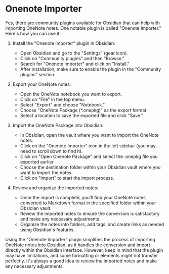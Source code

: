 # Onenote Importer

Yes, there are community plugins available for Obsidian that can help with importing OneNote notes. One notable plugin is called "Onenote Importer." Here's how you can use it:

1. Install the "Onenote Importer" plugin in Obsidian:
   - Open Obsidian and go to the "Settings" (gear icon).
   - Click on "Community plugins" and then "Browse."
   - Search for "Onenote Importer" and click on "Install."
   - After installation, make sure to enable the plugin in the "Community plugins" section.

2. Export your OneNote notes:
   - Open the OneNote notebook you want to export.
   - Click on "File" in the top menu.
   - Select "Export" and choose "Notebook."
   - Choose "OneNote Package (*.onepkg)" as the export format.
   - Select a location to save the exported file and click "Save."

3. Import the OneNote Package into Obsidian:
   - In Obsidian, open the vault where you want to import the OneNote notes.
   - Click on the "Onenote Importer" icon in the left sidebar (you may need to scroll down to find it).
   - Click on "Open Onenote Package" and select the .onepkg file you exported earlier.
   - Choose the destination folder within your Obsidian vault where you want to import the notes.
   - Click on "Import" to start the import process.

4. Review and organize the imported notes:
   - Once the import is complete, you'll find your OneNote notes converted to Markdown format in the specified folder within your Obsidian vault.
   - Review the imported notes to ensure the conversion is satisfactory and make any necessary adjustments.
   - Organize the notes into folders, add tags, and create links as needed using Obsidian's features.

Using the "Onenote Importer" plugin simplifies the process of importing OneNote notes into Obsidian, as it handles the conversion and import directly within the Obsidian interface. However, keep in mind that the plugin may have limitations, and some formatting or elements might not transfer perfectly. It's always a good idea to review the imported notes and make any necessary adjustments.


